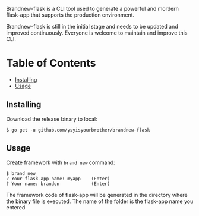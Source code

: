 Brandnew-flask is a CLI tool used to generate a powerful and mordern flask-app that supports the production environment.

Brandnew-flask is still in the initial stage and needs to be updated and improved continuously. Everyone is welcome to maintain and improve this CLI. 

# Table of Contents

- [Installing](#installing)
- [Usage](#usage)

## Installing

Download the release binary to local:

```shell
$ go get -u github.com/ysyisyourbrother/brandnew-flask
```

## Usage

Create framework with  `brand new`  command:

```shell
$ brand new
? Your flask-app name: myapp    (Enter)
? Your name: brandon            (Enter)
```

The framework code of flask-app will be generated in the directory where the binary file is executed. The name of the folder is the flask-app name you entered
